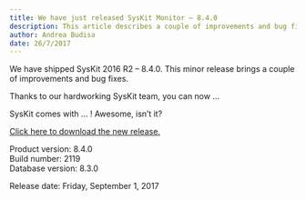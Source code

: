 ```yaml
---
title: We have just released SysKit Monitor – 8.4.0
description: This article describes a couple of improvements and bug fixes delivered in SysKit 2016 R2 – 8.4.0.
author: Andrea Budisa
date: 26/7/2017
---
```


We have shipped SysKit 2016 R2 – 8.4.0. This minor release brings a couple of improvements and bug fixes.

Thanks to our hardworking SysKit team, you can now ...

SysKit comes with ... ! Awesome, isn’t it?

[Click here to download the new release.](https://www.syskit.com/products/monitor/download)

Product version: 8.4.0  
Build number: 2119  
Database version: 8.3.0

Release date: Friday, September 1, 2017